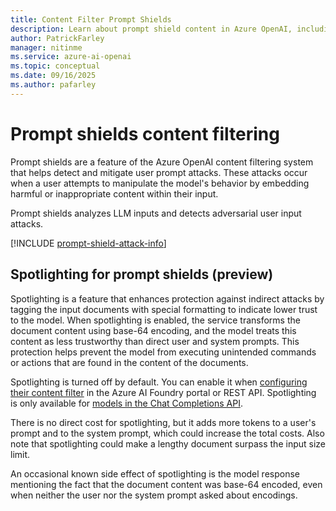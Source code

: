 ```yaml
---
title: Content Filter Prompt Shields
description: Learn about prompt shield content in Azure OpenAI, including user prompt attacks and indirect attack severity definitions.
author: PatrickFarley
manager: nitinme
ms.service: azure-ai-openai
ms.topic: conceptual
ms.date: 09/16/2025
ms.author: pafarley
---
```


# Prompt shields content filtering

Prompt shields are a feature of the Azure OpenAI content filtering system that helps detect and mitigate user prompt attacks. These attacks occur when a user attempts to manipulate the model's behavior by embedding harmful or inappropriate content within their input.

Prompt shields analyzes LLM inputs and detects adversarial user input attacks.

[!INCLUDE [prompt-shield-attack-info](../../../ai-services/content-safety/includes/prompt-shield-attack-info.md)]

## Spotlighting for prompt shields (preview)

Spotlighting is a feature that enhances protection against indirect attacks by tagging the input documents with special formatting to indicate lower trust to the model. When spotlighting is enabled, the service transforms the document content using base-64 encoding, and the model treats this content as less trustworthy than direct user and system prompts. This protection helps prevent the model from executing unintended commands or actions that are found in the content of the documents.

Spotlighting is turned off by default. You can enable it when [configuring their content filter](../how-to/content-filters.md) in the Azure AI Foundry portal or REST API. Spotlighting is only available for [models in the Chat Completions API](/azure/ai-foundry/openai/how-to/chatgpt).

There is no direct cost for spotlighting, but it adds more tokens to a user's prompt and to the system prompt, which could increase the total costs. Also note that spotlighting could make a lengthy document surpass the input size limit.

An occasional known side effect of spotlighting is the model response mentioning the fact that the document content was base-64 encoded, even when neither the user nor the system prompt asked about encodings.